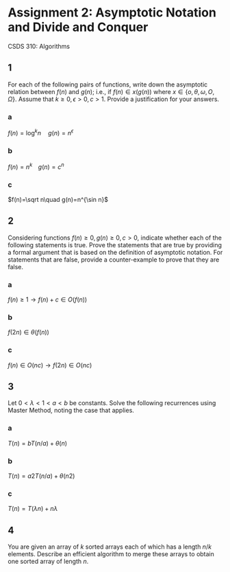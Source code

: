 # Assignment 2: Asymptotic Notation and Divide and Conquer
CSDS 310: Algorithms

## 1

For each of the following pairs of functions, write down the asymptotic relation between $f(n)$ and $g(n)$; i.e., if $f(n) \in x(g(n))$ where $x\in\{o, \theta, \omega, O, \Omega\}$. Assume that $k \ge 0, \epsilon > 0, c > 1$. Provide a justification for your answers.  

### a

$f(n)=\log^{k}n\quad g(n)=n^\epsilon$


### b

$f(n)=n^{k\quad}g(n)=c^n$

### c

$f(n)=\sqrt n\quad g(n)=n^{\sin n}$

## 2

Considering functions $f(n) \ge 0, g(n) \ge 0, c > 0$, indicate whether each of the following statements is true. Prove the statements that are true by providing a formal argument that is based on the definition of asymptotic notation. For statements that are false, provide a counter-example to prove that they are false.  

### a

$f(n) \ge 1\to f(n)+c \in O(f(n))$

### b

$f(2n) \in \theta(f(n))$

### c

$f(n)\in O(nc)\to f(2n)\in O(nc)$

## 3

Let $0 < \lambda < 1 < a < b$ be constants. Solve the following recurrences using Master Method, noting the case that applies.

### a

$T(n) = bT(n/a) + \theta(n)$  

### b

$T(n) = a2T(n/a) + \theta(n2)$

### c

$T(n) = T(\lambda n) + n\lambda$

## 4

You are given an array of $k$ sorted arrays each of which has a length $n/k$ elements. Describe an efficient algorithm to merge these arrays to obtain one sorted array of length $n$.